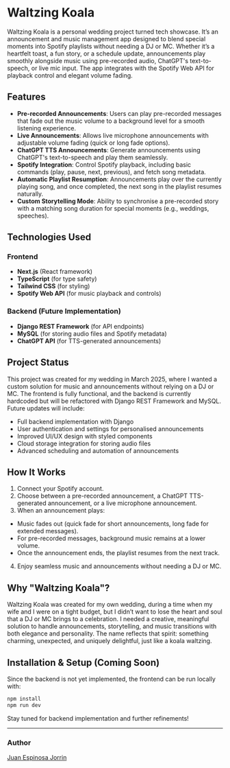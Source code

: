 # Waltzing Koala

Waltzing Koala is a personal wedding project turned tech showcase. It’s an announcement and music management app designed to blend special moments into Spotify playlists without needing a DJ or MC. Whether it’s a heartfelt toast, a fun story, or a schedule update, announcements play smoothly alongside music using pre-recorded audio, ChatGPT's text-to-speech, or live mic input. The app integrates with the Spotify Web API for playback control and elegant volume fading.

## Features

- **Pre-recorded Announcements**: Users can play pre-recorded messages that fade out the music volume to a background level for a smooth listening experience.
- **Live Announcements**: Allows live microphone announcements with adjustable volume fading (quick or long fade options).
- **ChatGPT TTS Announcements**: Generate announcements using ChatGPT's text-to-speech and play them seamlessly.
- **Spotify Integration**: Control Spotify playback, including basic commands (play, pause, next, previous), and fetch song metadata.
- **Automatic Playlist Resumption**: Announcements play over the currently playing song, and once completed, the next song in the playlist resumes naturally.
- **Custom Storytelling Mode**: Ability to synchronise a pre-recorded story with a matching song duration for special moments (e.g., weddings, speeches).

## Technologies Used

### Frontend
- **Next.js** (React framework)
- **TypeScript** (for type safety)
- **Tailwind CSS** (for styling)
- **Spotify Web API** (for music playback and controls)

### Backend (Future Implementation)
- **Django REST Framework** (for API endpoints)
- **MySQL** (for storing audio files and Spotify metadata)
- **ChatGPT API** (for TTS-generated announcements)

## Project Status
This project was created for my wedding in March 2025, where I wanted a custom solution for music and announcements without relying on a DJ or MC. The frontend is fully functional, and the backend is currently hardcoded but will be refactored with Django REST Framework and MySQL. Future updates will include:

- Full backend implementation with Django
- User authentication and settings for personalised announcements
- Improved UI/UX design with styled components
- Cloud storage integration for storing audio files
- Advanced scheduling and automation of announcements

## How It Works
1. Connect your Spotify account.
2. Choose between a pre-recorded announcement, a ChatGPT TTS-generated announcement, or a live microphone announcement.
3. When an announcement plays:
  - Music fades out (quick fade for short announcements, long fade for extended messages).
  - For pre-recorded messages, background music remains at a lower volume.
  - Once the announcement ends, the playlist resumes from the next track.
4. Enjoy seamless music and announcements without needing a DJ or MC.

## Why "Waltzing Koala"?
Waltzing Koala was created for my own wedding, during a time when my wife and I were on a tight budget, but I didn’t want to lose the heart and soul that a DJ or MC brings to a celebration. I needed a creative, meaningful solution to handle announcements, storytelling, and music transitions with both elegance and personality. The name reflects that spirit: something charming, unexpected, and uniquely delightful, just like a koala waltzing.

## Installation & Setup (Coming Soon)

Since the backend is not yet implemented, the frontend can be run locally with:

```sh
npm install
npm run dev
```

Stay tuned for backend implementation and further refinements!

---

### Author
[Juan Espinosa Jorrin](https://juanespinosa.net)
